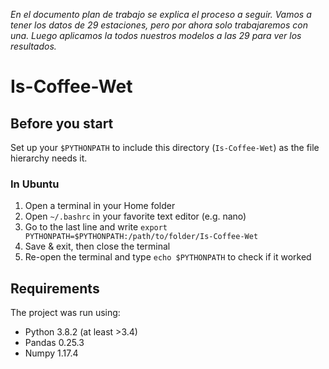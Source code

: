 _En el documento plan de trabajo se explica el proceso a seguir. Vamos a tener los datos de 29 estaciones, pero por ahora solo trabajaremos con una. 
Luego aplicamos la todos nuestros modelos a las 29 para ver los resultados._

# Is-Coffee-Wet

## Before you start

Set up your `$PYTHONPATH` to include this directory (`Is-Coffee-Wet`) as
the file hierarchy needs it.

### In Ubuntu
1. Open a terminal in your Home folder
2. Open `~/.bashrc` in your favorite text editor (e.g. nano)
3. Go to the last line and write `export PYTHONPATH=$PYTHONPATH:/path/to/folder/Is-Coffee-Wet`
4. Save & exit, then close the terminal
5. Re-open the terminal and type `echo $PYTHONPATH` to check if it worked

## Requirements

The project was run using:

- Python 3.8.2 (at least >3.4)
- Pandas 0.25.3
- Numpy 1.17.4
